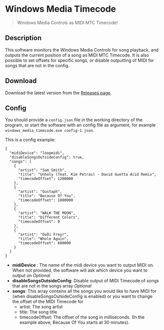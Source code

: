 # Windows Media Timecode
> Windows Media Controls as MIDI MTC Timecode!


## Description 
This software monitors the Windows Media Controls for song playback, and outputs the current position of a song as MIDI MTC Timecode. It is also possible to set offsets for specific songs, or disable outputting of MIDI for songs that are not in the config. 

## Download
Download the latest version from the [Releases page](https://github.com/maxdaniel98/windows_media_timecode/releases/latest). 

## Config
You should provide a `config.json` file in the working directory of the program, or start the software with an config file as argument, for example `windows_media_timecode.exe config-1.json`. 

This is a config example:

```
{
  "midiDevice": "loopmidi",
  "disableSongsOutsideConfig": true,
  "songs": [
    {
      "artist": "Sam Smith",
      "title": "Unholy (feat. Kim Petras) - David Guetta Acid Remix",
      "timecodeOffset": 1200000
    },
	{
      "artist": "Gustaph",
      "title": "Because Of You",
      "timecodeOffset": 1800000
    },
	{
      "artist": "WALK THE MOON",
      "title": "Different Colors",
      "timecodeOffset": 0
    },
	{
      "artist": "Daði Freyr",
      "title": "Whole Again",
      "timecodeOffset": 600000
    }
  ]
}
```
- **midiDevice** : The name of the midi device you want to output MIDI on. When not provided, the software will ask which device you want to output on _Optional_
- **disableSongsOutsideConfig**: Disable output of MIDI Timecode of songs that are not in the songs array _Optional_
- **songs**: This array contains all the songs you would like to have MIDI for (when disableSongsOutsideConfig is enabled) or you want to change the offset of the MIDI Timecode for
   - artist: The song artist
   - title: The song title
   - timecodeOffset: The offset of the song in milliseconds. (In the example above, Because Of You starts at 30 minutes). 
